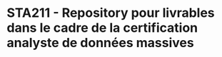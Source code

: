 # STA211 - Repository pour livrables dans le cadre de la certification analyste de données massives
